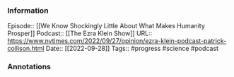### Information

Episode:: [[We Know Shockingly Little About What Makes Humanity Prosper]]
Podcast:: [[The Ezra Klein Show]]
URL:: https://www.nytimes.com/2022/09/27/opinion/ezra-klein-podcast-patrick-collison.html
Date:: [[2022-09-28]]
Tags:: #progress #science 
#podcast


### Annotations

